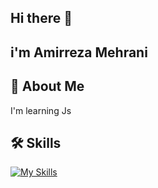 ## Hi there 👋
## i'm Amirreza Mehrani

## 🚀 About Me

I'm learning Js




## 🛠 Skills
[![My Skills](https://skillicons.dev/icons?i=js,html,css,git,github,scss)](https://skillicons.dev)


<!--
**amirreza2006133/amirreza2006133** is a ✨ _special_ ✨ repository because its `README.md` (this file) appears on your GitHub profile.

Here are some ideas to get you started:

- 🔭 I’m currently working on ...
- 🌱 I’m currently learning ...
- 👯 I’m looking to collaborate on ...
- 🤔 I’m looking for help with ...
- 💬 Ask me about ...
- 📫 How to reach me: ...
- 😄 Pronouns: ...
- ⚡ Fun fact: ...
-->
